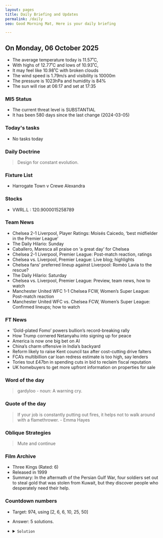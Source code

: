 ```yaml
---
layout: pages
title: Daily Briefing and Updates
permalink: /daily
seo: Good Morning Mat, Here is your daily briefing

---
```


<!-- weather_marker starts -->
## On Monday, 06 October 2025

- The average temperature today is 11.57˚C,
- With highs of 12.77˚C and lows of 10.93˚C,
- It may feel like 10.98˚C with broken clouds
- The wind speed is 1.79m/s and visibility is 10000m
- The pressure is 1023hPa and humidity is 84%
- The sun will rise at 06:17 and set at 17:35

<!-- weather_marker ends -->

### MI5 Status
<!-- threat_marker starts -->
- The current threat level is <span class="highlighter">SUBSTANTIAL</span>
- It has been 580 days since the last change (2024-03-05)

<!-- threat_marker ends -->

### Today's tasks
<!-- task_marker starts -->
- No tasks today
<!-- task_marker ends -->

### Daily Doctrine
<!-- doctrine_marker starts -->
> Design for constant evolution.
<!-- doctrine_marker ends -->

### Fixture List

<!-- fixture_marker starts -->
- Harrogate Town v Crewe Alexandra
<!-- fixture_marker ends -->

### Stocks

<!-- stocks_marker starts -->

- VWRL.L : 120.9000015258789 

<!-- stocks_marker ends -->

### Team News
<!-- news_marker starts -->

- Chelsea 2-1 Liverpool, Player Ratings: Moisés Caicedo, ‘best midfielder in the Premier League’
- The Daily Hilario: Sunday
- Caballero, Maresca all praise on ‘a great day’ for Chelsea
- Chelsea 2-1 Liverpool, Premier League: Post-match reaction, ratings
- Chelsea vs. Liverpool, Premier League: Live blog; highlights
- Chelsea fans’ preferred lineup against Liverpool: Roméo Lavia to the rescue?
- The Daily Hilario: Saturday
- Chelsea vs. Liverpool, Premier League: Preview, team news, how to watch
- Manchester United WFC 1-1 Chelsea FCW, Women’s Super League: Post-match reaction
- Manchester United WFC vs. Chelsea FCW, Women’s Super League: Confirmed lineups; how to watch

<!-- news_marker ends -->

### FT News

<!-- ftnews_marker starts -->

- ‘Gold-plated Fomo’ powers bullion’s record-breaking rally
- How Trump cornered Netanyahu into signing up for peace
- America is now one big bet on AI
- China’s charm offensive in India’s backyard
- Reform likely to raise Kent council tax after cost-cutting drive falters
- FCA’s multibillion car loan redress estimate is too high, say lenders
- Tories tout £47bn in spending cuts in bid to reclaim fiscal reputation
- UK homebuyers to get more upfront information on properties for sale

<!-- ftnews_marker ends -->

### Word of the day

<!-- word_marker starts -->

 > gardyloo - noun: A warning cry.

<!-- word_marker ends -->

### Quote of the day
<!-- quote_marker starts -->

> If your job is constantly putting out fires, it helps not to walk around with a flamethrower. - Emma Hayes

<!-- quote_marker ends -->

### Oblique Strategies
<!-- eno_marker starts -->
> Mute and continue

<!-- eno_marker ends -->

### Film Archive

<!-- film_marker starts -->
- Three Kings (Rated: 6)
- Released in 1999
- Summary: In the aftermath of the Persian Gulf War, four soldiers set out to steal gold that was stolen from Kuwait, but they discover people who desperately need their help.
<!-- film_marker ends -->

### Countdown numbers
<!-- game_marker starts -->

- Target: 974, using [2, 6, 6, 10, 25, 50]
- Answer: 5 solutions.

- <details><summary><code>Solution</code></summary>

  Solution: 50 x 10 x 2 - 6 / 6 - 25

   </details>

<!-- game_marker ends -->
